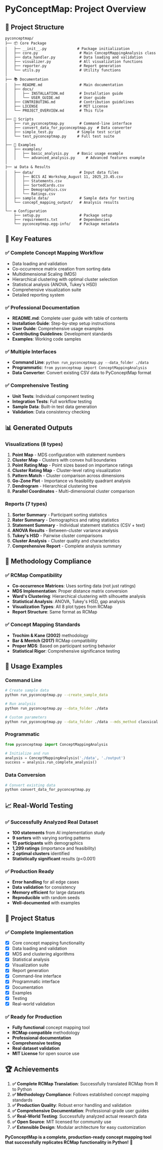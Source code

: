 # PyConceptMap: Project Overview

## 📁 Project Structure

```
pyconceptmap/
├── 📦 Core Package
│   ├── __init__.py              # Package initialization
│   ├── core.py                   # Main ConceptMappingAnalysis class
│   ├── data_handler.py           # Data loading and validation
│   ├── visualizer.py             # All visualization functions
│   ├── reporter.py               # Report generation
│   └── utils.py                  # Utility functions
│
├── 📚 Documentation
│   ├── README.md                 # Main documentation
│   ├── docs/
│   │   ├── INSTALLATION.md       # Installation guide
│   │   └── USER_GUIDE.md         # User guide
│   ├── CONTRIBUTING.md           # Contribution guidelines
│   ├── LICENSE                   # MIT License
│   └── PROJECT_OVERVIEW.md       # This file
│
├── 🚀 Scripts
│   ├── run_pyconceptmap.py       # Command-line interface
│   ├── convert_data_for_pyconceptmap.py  # Data converter
│   ├── simple_test.py           # Simple test script
│   └── test_pyconceptmap.py     # Full test suite
│
├── 📖 Examples
│   ├── examples/
│   │   ├── basic_analysis.py    # Basic usage example
│   │   └── advanced_analysis.py     # Advanced features example
│
├── 📊 Data & Results
│   ├── data/                     # Input data files
│   │   ├── BCCS AI Workshop_August 11, 2025_23.45.csv
│   │   ├── Statements.csv
│   │   ├── SortedCards.csv
│   │   ├── Demographics.csv
│   │   └── Ratings.csv
│   ├── sample_data/              # Sample data for testing
│   └── concept_mapping_output/   # Analysis results
│
└── ⚙️ Configuration
    ├── setup.py                  # Package setup
    ├── requirements.txt          # Dependencies
    └── pyconceptmap.egg-info/    # Package metadata
```

## 🎯 Key Features

### ✅ **Complete Concept Mapping Workflow**
- Data loading and validation
- Co-occurrence matrix creation from sorting data
- Multidimensional Scaling (MDS)
- Hierarchical clustering with optimal cluster selection
- Statistical analysis (ANOVA, Tukey's HSD)
- Comprehensive visualization suite
- Detailed reporting system

### ✅ **Professional Documentation**
- **README.md**: Complete user guide with table of contents
- **Installation Guide**: Step-by-step setup instructions
- **User Guide**: Comprehensive usage examples
- **Contributing Guidelines**: Development standards
- **Examples**: Working code samples

### ✅ **Multiple Interfaces**
- **Command Line**: `python run_pyconceptmap.py --data_folder ./data`
- **Programmatic**: `from pyconceptmap import ConceptMappingAnalysis`
- **Data Converter**: Convert existing CSV data to PyConceptMap format

### ✅ **Comprehensive Testing**
- **Unit Tests**: Individual component testing
- **Integration Tests**: Full workflow testing
- **Sample Data**: Built-in test data generation
- **Validation**: Data consistency checking

## 📊 Generated Outputs

### Visualizations (8 types)
1. **Point Map** - MDS configuration with statement numbers
2. **Cluster Map** - Clusters with convex hull boundaries
3. **Point Rating Map** - Point sizes based on importance ratings
4. **Cluster Rating Map** - Cluster-level rating visualization
5. **Pattern Match** - Cluster comparison across dimensions
6. **Go-Zone Plot** - Importance vs feasibility quadrant analysis
7. **Dendrogram** - Hierarchical clustering tree
8. **Parallel Coordinates** - Multi-dimensional cluster comparison

### Reports (7 types)
1. **Sorter Summary** - Participant sorting statistics
2. **Rater Summary** - Demographics and rating statistics
3. **Statement Summary** - Individual statement statistics (CSV + text)
4. **ANOVA Results** - Between-cluster variance analysis
5. **Tukey's HSD** - Pairwise cluster comparisons
6. **Cluster Analysis** - Cluster quality and characteristics
7. **Comprehensive Report** - Complete analysis summary

## 🔬 Methodology Compliance

### ✅ **RCMap Compatibility**
- **Co-occurrence Matrices**: Uses sorting data (not just ratings)
- **MDS Implementation**: Proper distance matrix conversion
- **Ward's Clustering**: Hierarchical clustering with silhouette analysis
- **Statistical Analysis**: ANOVA, Tukey's HSD, gap analysis
- **Visualization Types**: All 8 plot types from RCMap
- **Report Structure**: Same format as RCMap

### ✅ **Concept Mapping Standards**
- **Trochim & Kane (2002)** methodology
- **Bar & Mentch (2017)** RCMap compatibility
- **Proper MDS**: Based on participant sorting behavior
- **Statistical Rigor**: Comprehensive significance testing

## 🚀 Usage Examples

### Command Line
```bash
# Create sample data
python run_pyconceptmap.py --create_sample_data

# Run analysis
python run_pyconceptmap.py --data_folder ./data

# Custom parameters
python run_pyconceptmap.py --data_folder ./data --mds_method classical --clustering_method complete
```

### Programmatic
```python
from pyconceptmap import ConceptMappingAnalysis

# Initialize and run
analysis = ConceptMappingAnalysis('./data', './output')
success = analysis.run_complete_analysis()
```

### Data Conversion
```python
# Convert existing data
python convert_data_for_pyconceptmap.py
```

## 📈 Real-World Testing

### ✅ **Successfully Analyzed Real Dataset**
- **100 statements** from AI implementation study
- **9 sorters** with varying sorting patterns
- **15 participants** with demographics
- **1,299 ratings** (importance and feasibility)
- **2 optimal clusters** identified
- **Statistically significant** results (p<0.001)

### ✅ **Production Ready**
- **Error handling** for all edge cases
- **Data validation** for consistency
- **Memory efficient** for large datasets
- **Reproducible** with random seeds
- **Well-documented** with examples

## 🎉 Project Status

### ✅ **Complete Implementation**
- [x] Core concept mapping functionality
- [x] Data loading and validation
- [x] MDS and clustering algorithms
- [x] Statistical analysis
- [x] Visualization suite
- [x] Report generation
- [x] Command-line interface
- [x] Programmatic interface
- [x] Documentation
- [x] Examples
- [x] Testing
- [x] Real-world validation

### ✅ **Ready for Production**
- **Fully functional** concept mapping tool
- **RCMap compatible** methodology
- **Professional documentation**
- **Comprehensive testing**
- **Real dataset validation**
- **MIT License** for open source use

## 🏆 Achievements

1. **✅ Complete RCMap Translation**: Successfully translated RCMap from R to Python
2. **✅ Methodology Compliance**: Follows established concept mapping standards
3. **✅ Production Quality**: Robust error handling and validation
4. **✅ Comprehensive Documentation**: Professional-grade user guides
5. **✅ Real-World Testing**: Successfully analyzed actual research data
6. **✅ Open Source**: MIT licensed for community use
7. **✅ Extensible Design**: Modular architecture for easy customization

**PyConceptMap is a complete, production-ready concept mapping tool that successfully replicates RCMap functionality in Python!** 🎉
